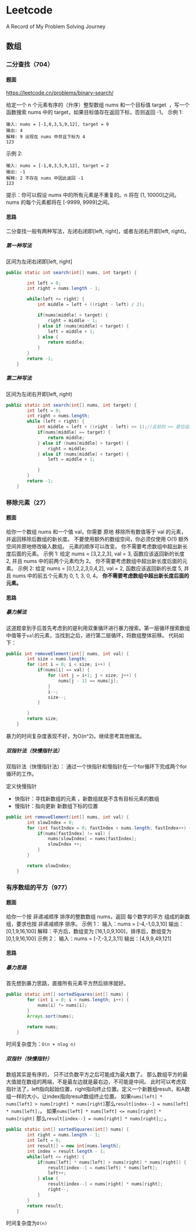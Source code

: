 # Leetcode
A Record of My Problem Solving Journey
## 数组

### 二分查找（704）
#### 题面
https://leetcode.cn/problems/binary-search/

给定一个 n 个元素有序的（升序）整型数组 nums 和一个目标值 target  ，写一个函数搜索 nums 中的 target，如果目标值存在返回下标，否则返回 -1。
示例 1:
```
输入: nums = [-1,0,3,5,9,12], target = 9     
输出: 4       
解释: 9 出现在 nums 中并且下标为 4     
123
```

示例 2:
```
输入: nums = [-1,0,3,5,9,12], target = 2     
输出: -1        
解释: 2 不存在 nums 中因此返回 -1        
123
```
提示：你可以假设 nums 中的所有元素是不重复的。n 将在 [1, 10000]之间。nums 的每个元素都将在 [-9999, 9999]之间。

#### 思路
二分查找一般有两种写法，左闭右闭即[left, right]，或者左闭右开即[left, right)。
##### 第一种写法
区间为左闭右闭即[left, right]
```java
public static int search(int[] nums, int target) {

        int left = 0;
        int right = nums.length - 1;

        while(left <= right) {
            int middle = left + ((right - left) / 2);

            if(nums[middle] > target) {
                right = middle - 1;
            } else if (nums[middle] < target) {
                left = middle + 1;
            } else {
                return middle;
            }
        }
        return -1;
    }
```
##### 第二种写法
区间为左闭右开即[left, right)
```java
public static int search(int[] nums, int target) {
        int left = 0;
        int right = nums.length;
        while (left < right) {
            int middle = left + ((right - left) >> 1);//此处的 >> 是位运算符，相当与 x/2^1并向下取整
            if(nums[middle] == target) {
                return middle;
            } else if (nums[middle] > target) {
                right = middle;
            } else if (nums[middle] < target) {
                left = middle + 1;

            }
        }
        return -1;
    }
```
### 移除元素（27）
#### 题面

给你一个数组 nums 和一个值 val，你需要 原地 移除所有数值等于 val 的元素，并返回移除后数组的新长度。
不要使用额外的数组空间，你必须仅使用 O(1) 额外空间并原地修改输入数组。
元素的顺序可以改变。
你不需要考虑数组中超出新长度后面的元素。
示例 1: 给定 nums = [3,2,2,3], val = 3, 函数应该返回新的长度 2, 并且 nums 中的前两个元素均为 2。 你不需要考虑数组中超出新长度后面的元素。
示例 2: 给定 nums = [0,1,2,2,3,0,4,2], val = 2, 函数应该返回新的长度 5, 并且 nums 中的前五个元素为 0, 1, 3, 0, 4。
**你不需要考虑数组中超出新长度后面的元素。**

#### 思路

##### 暴力解法
这道题拿到手后首先考虑到的是利用双重循环进行暴力搜索。第一层循环搜索数组中值等于`val`的元素，当找到之后，进行第二层循环，将数组整体前移。
代码如下：
```java
public int removeElement(int[] nums, int val) {
        int size = nums.length;
        for (int i = 0; i < size; i++) {
            if(nums[i] == val) {
                for (int j = i+1; j < size; j++) {
                    nums[j - 1] == nums[j];
                }
                i--;
                size--;
            }

        }
        return size;
    }
```
暴力的时间复杂度表现不好，为O(n^2)。继续思考其他做法。
##### 双指针法（快慢指针法）

双指针法（快慢指针法）： 通过一个快指针和慢指针在一个for循环下完成两个for循环的工作。

定义快慢指针

- 快指针：寻找新数组的元素 ，新数组就是不含有目标元素的数组
- 慢指针：指向更新 新数组下标的位置

```java
public int removeElement(int[] nums, int val) {
        int slowIndex = 0;
        for (int fastIndex = 0; fastIndex < nums.length; fastIndex++) {
            if(nums[fastIndex] != val) {
                nums[slowIndex] = nums[fastIndex];
                slowIndex ++;
            }
        }

        return slowIndex;
    }
```

### 有序数组的平方（977）

#### 题面

给你一个按 非递减顺序 排序的整数数组 nums，返回 每个数字的平方 组成的新数组，要求也按 非递减顺序 排序。
示例 1：
输入：nums = [-4,-1,0,3,10]
输出：[0,1,9,16,100]
解释：平方后，数组变为 [16,1,0,9,100]，排序后，数组变为 [0,1,9,16,100]
示例 2：
输入：nums = [-7,-3,2,3,11]
输出：[4,9,9,49,121]

#### 思路

##### 暴力思路
首先想到暴力思路，直接所有元素平方然后排序就好。
```java
public static int[] sortedSquares(int[] nums) {
        for (int i = 0; i < nums.length; i++) {
            nums[i] *= nums[i];
        }
        Arrays.sort(nums);

        return nums;
    }
```
时间复杂度为：`O(n + nlog n)`

##### 双指针（快慢指针）

数组其实是有序的， 只不过负数平方之后可能成为最大数了。
那么数组平方的最大值就在数组的两端，不是最左边就是最右边，不可能是中间。
此时可以考虑双指针法了，left指向起始位置，right指向终止位置。定义一个新数组result，和A数组一样的大小，让index指向result数组终止位置。
如果`nums[left] * nums[left] > nums[right] * nums[right]`那么`result[index--] = nums[left] * nums[left];`。
如果`nums[left] * nums[left] <= nums[right] * nums[right]` 那么`result[index--] = nums[right] * nums[right];`; 。
```java
public static int[] sortedSquares(int[] nums) {
        int right = nums.length - 1;
        int left = 0;
        int result[] = new int[nums.length];
        int index = result.length - 1;
        while(left <= right) {
            if(nums[left] * nums[left] > nums[right] * nums[right]) {
                result[index--] = nums[left] * nums[left];
                left++;
            } else {
                result[index--] = nums[right] * nums[right];
                right--;
            }
        }
        return result;
    }
```
时间复杂度为`O(n)`
